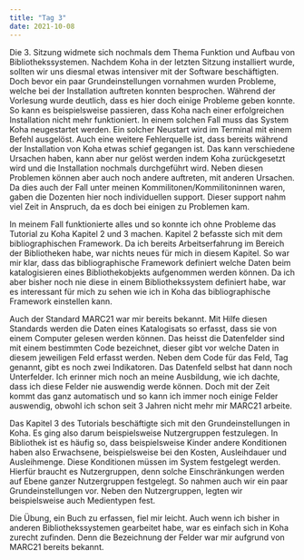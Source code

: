 ```yaml
---
title: "Tag 3"
date: 2021-10-08
---
```


Die 3. Sitzung widmete sich nochmals dem Thema Funktion und Aufbau von Bibliothekssystemen. Nachdem Koha in der letzten Sitzung installiert wurde, sollten wir uns diesmal etwas intensiver mit der Software beschäftigten. Doch bevor ein paar Grundeinstellungen vornahmen wurden Probleme, welche bei der Installation auftreten konnten besprochen. 
Während der Vorlesung wurde deutlich, dass es hier doch einige Probleme geben konnte. So kann es beispielsweise passieren, dass Koha nach einer erfolgreichen Installation nicht mehr funktioniert. In einem solchen Fall muss das System Koha neugestartet werden. Ein solcher Neustart wird im Terminal mit einem Befehl ausgelöst. Auch eine weitere Fehlerquelle ist, dass bereits während der Installation von Koha etwas schief gegangen ist. Das kann verschiedene Ursachen haben, kann aber nur gelöst werden indem Koha zurückgesetzt wird und die Installation nochmals durchgeführt wird. Neben diesen Problemen können aber auch noch andere auftreten, mit anderen Ursachen. Da dies auch der Fall unter meinen Kommilitonen/Kommilitoninnen waren, gaben die Dozenten hier noch individuellen support. Dieser support nahm viel Zeit in Anspruch, da es doch bei einigen zu Problemen kam.

In meinem Fall funktionierte alles und so konnte ich ohne Probleme das Tutorial zu Koha Kapitel 2 und 3 machen. Kapitel 2 befasste sich mit dem bibliographischen Framework. Da ich bereits Arbeitserfahrung im Bereich der Bibliotheken habe, war nichts neues für mich in diesem Kapitel. So war mir klar, dass das bibliographische Framework definiert welche Daten beim katalogisieren eines Bibliothekobjekts aufgenommen werden können. Da ich aber bisher noch nie diese in einem Bibliothekssystem definiert habe, war es interessant für mich zu sehen wie ich in Koha das bibliographische Framework einstellen kann.

Auch der Standard MARC21 war mir bereits bekannt. Mit Hilfe diesen Standards werden die Daten eines Katalogisats so erfasst, dass sie von einem Computer gelesen werden können. Das heisst die Datenfelder sind mit einem bestimmten Code bezeichnet, dieser gibt vor welche Daten in diesem jeweiligen Feld erfasst werden. Neben dem Code für das Feld, Tag genannt, gibt es noch zwei Indikatoren. Das Datenfeld selbst hat dann noch Unterfelder. Ich erinner mich noch an meine Ausbildung, wie ich dachte, dass ich diese Felder nie auswendig werde können. Doch mit der Zeit kommt das ganz automatisch und so kann ich immer noch einige Felder auswendig, obwohl ich schon seit 3 Jahren nicht mehr mir MARC21 arbeite.

Das Kapitel 3 des Tutorials beschäftigte sich mit den Grundeinstellungen in Koha. Es ging also darum beispielsweise Nutzergruppen festzulegen. In Bibliothek ist es häufig so, dass beispielsweise Kinder andere Konditionen haben also Erwachsene, beispielsweise bei den Kosten, Ausleihdauer und Ausleihmenge. Diese Konditionen müssen im System festgelegt werden. Hierfür braucht es Nutzergruppen, denn solche Einschränkungen werden auf Ebene ganzer Nutzergruppen festgelegt. So nahmen auch  wir ein paar Grundeinstellungen vor. Neben den   Nutzergruppen, legten wir beispielsweise auch Medientypen fest. 

Die Übung, ein Buch zu erfassen, fiel mir leicht. Auch wenn ich bisher in anderen Bibliothekssystemen gearbeitet habe, war es einfach sich in Koha zurecht zufinden. Denn die Bezeichnung der Felder war mir aufgrund von MARC21 bereits bekannt.
